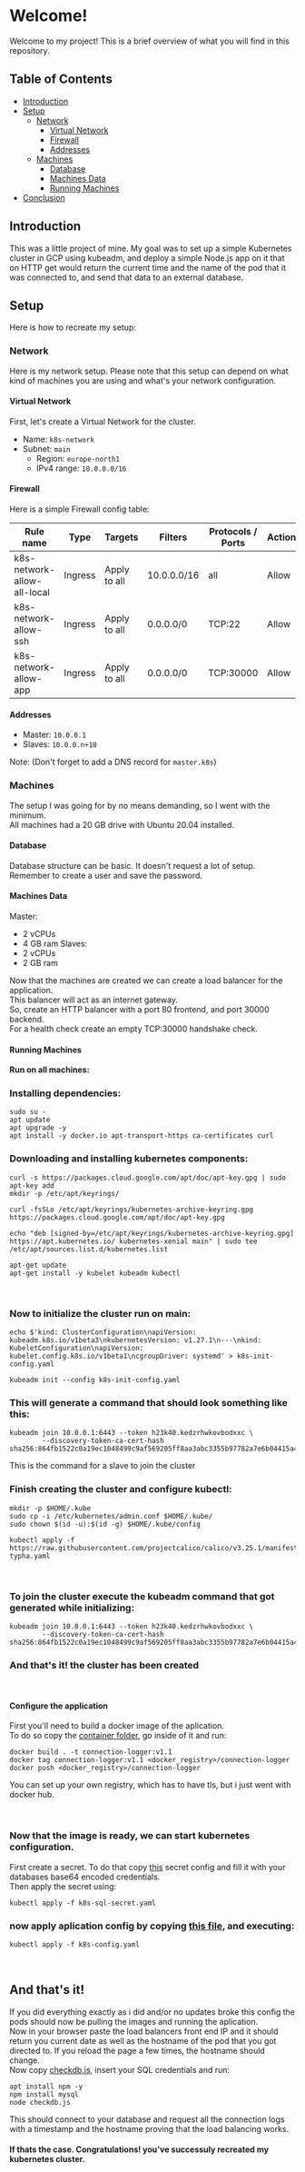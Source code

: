 # Welcome!

Welcome to my project! This is a brief overview of what you will find in this repository.

## Table of Contents

- [Introduction](#introduction)
- [Setup](#setup)
  - [Network](#network)
    - [Virtual Network](#virtual-network)
    - [Firewall](#firewall)
    - [Addresses](#addresses)
  - [Machines](#machines)
    - [Database](#database)
    - [Machines Data](#machines-data)
    - [Running Machines](#running-machines)
- [Conclusion](#and-thats-it)

## Introduction

This was a little project of mine. My goal was to set up a simple Kubernetes cluster in GCP using kubeadm, and deploy a simple Node.js app on it that on HTTP get would return the current time and the name of the pod that it was connected to, and send that data to an external database.

## Setup

Here is how to recreate my setup:

### Network

Here is my network setup. Please note that this setup can depend on what kind of machines you are using and what's your network configuration. 

#### Virtual Network

First, let's create a Virtual Network for the cluster.
- Name: `k8s-network`
- Subnet: `main`
  - Region: `europe-north1`
  - IPv4 range: `10.0.0.0/16`

#### Firewall

Here is a simple Firewall config table:

| Rule name                     | Type     | Targets      | Filters     | Protocols / Ports | Action | Priority |
| ---------------------------- | -------- | ------------ | ----------- | ----------------- | ------ | -------- |
| k8s-network-allow-all-local  | Ingress  | Apply to all | 10.0.0.0/16 | all               | Allow  | 65534    |
| k8s-network-allow-ssh        | Ingress  | Apply to all | 0.0.0.0/0   | TCP:22            | Allow  | 65534    |
| k8s-network-allow-app        | Ingress  | Apply to all | 0.0.0.0/0   | TCP:30000         | Allow  | 65534    |

#### Addresses

- Master: `10.0.0.1`
- Slaves: `10.0.0.n+10`

Note: (Don't forget to add a DNS record for `master.k8s`)

### Machines

The setup I was going for by no means demanding, so I went with the minimum.  
All machines had a 20 GB drive with Ubuntu 20.04 installed.

#### Database

Database structure can be basic. It doesn't request a lot of setup. Remember to create a user and save the password.

#### Machines Data

 Master:
  - 2 vCPUs
  - 4 GB ram
 Slaves:
  - 2 vCPUs
  - 2 GB ram

Now that the machines are created we can create a load balancer for the application.  
This balancer will act as an internet gateway.  
So, create an HTTP balancer with a port 80 frontend, and port 30000 backend.  
For a health check create an empty TCP:30000 handshake check.

#### Running Machines

**Run on all machines:**

### Installing dependencies:

```shell
sudo su -
apt update
apt upgrade -y
apt install -y docker.io apt-transport-https ca-certificates curl
```

### Downloading and installing kubernetes components:

```shell
curl -s https://packages.cloud.google.com/apt/doc/apt-key.gpg | sudo apt-key add
mkdir -p /etc/apt/keyrings/

curl -fsSLo /etc/apt/keyrings/kubernetes-archive-keyring.gpg https://packages.cloud.google.com/apt/doc/apt-key.gpg

echo "deb [signed-by=/etc/apt/keyrings/kubernetes-archive-keyring.gpg] https://apt.kubernetes.io/ kubernetes-xenial main" | sudo tee /etc/apt/sources.list.d/kubernetes.list

apt-get update
apt-get install -y kubelet kubeadm kubectl
```
&nbsp;
### Now to initialize the cluster run on main:
```shell
echo $'kind: ClusterConfiguration\napiVersion: kubeadm.k8s.io/v1beta3\nkubernetesVersion: v1.27.1\n---\nkind: KubeletConfiguration\napiVersion: kubelet.config.k8s.io/v1beta1\ncgroupDriver: systemd' > k8s-init-config.yaml

kubeadm init --config k8s-init-config.yaml
```

### This will generate a command that should look something like this:
```shell
kubeadm join 10.0.0.1:6443 --token h23k40.kedzrhwkovbodxxc \
        --discovery-token-ca-cert-hash sha256:864fb1522c0a19ec1048499c9af569205ff8aa3abc3355b97782a7e6b04415a4 
```
This is the command for a slave to join the cluster

### Finish creating the cluster and configure kubectl:
```shell
mkdir -p $HOME/.kube
sudo cp -i /etc/kubernetes/admin.conf $HOME/.kube/
sudo chown $(id -u):$(id -g) $HOME/.kube/config

kubectl apply -f https://raw.githubusercontent.com/projectcalico/calico/v3.25.1/manifests/calico-typha.yaml
```
&nbsp;

### To join the cluster execute the kubeadm command that got generated while initializing:
```shell
kubeadm join 10.0.0.1:6443 --token h23k40.kedzrhwkovbodxxc \
        --discovery-token-ca-cert-hash sha256:864fb1522c0a19ec1048499c9af569205ff8aa3abc3355b97782a7e6b04415a4 
```

### And that's it! the cluster has been created

&nbsp;
####  Configure the application

First you'll need to build a docker image of the aplication.  
To do so copy the [container folder](https://github.com/ErmitaVulpe/Fun-with-kubernetes/tree/master/container), go inside of it and run:
```shell
docker build . -t connection-logger:v1.1
docker tag connection-logger:v1.1 <docker_registry>/connection-logger
docker push <docker_registry>/connection-logger
```
You can set up your own registry, which has to have tls, but i just went with docker hub.

&nbsp;
### Now that the image is ready, we can start kubernetes configuration.
First create a secret. To do that copy [this](https://github.com/ErmitaVulpe/Fun-with-kubernetes/blob/master/k8s-config/k8s-sql-secret.yaml) secret config and fill it with your databases base64 encoded credentials.  
Then apply the secret using:
```shell
kubectl apply -f k8s-sql-secret.yaml
```

### now apply aplication config by copying [this file](https://github.com/ErmitaVulpe/Fun-with-kubernetes/blob/master/k8s-config/k8s-config.yaml), and executing:
```shell
kubectl apply -f k8s-config.yaml
```

&nbsp;

## And that's it!
If you did everything exactly as i did and/or no updates broke this config the pods should now be pulling the images and running the aplication.  
Now in your browser paste the load balancers front end IP and it should return you current date as well as the hostname of the pod that you got directed to. If you reload the page a few times, the hostname should change.  
Now copy [checkdb.js](https://github.com/ErmitaVulpe/Fun-with-kubernetes/blob/master/checkdb.js), insert your SQL credentials and run:
```shell
apt install npm -y
npm install mysql
node checkdb.js
```
This should connect to your database and request all the connection logs with a timestamp and the hostname proving that the load balancing works.  
#### If thats the case. Congratulations! you've successuly recreated my kubernetes cluster.
